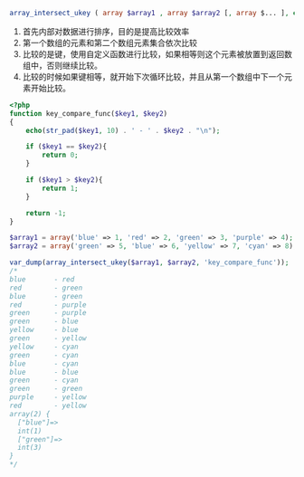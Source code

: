 ```php
array_intersect_ukey ( array $array1 , array $array2 [, array $... ], callable $key_compare_func ) : array
```

1. 首先内部对数据进行排序，目的是提高比较效率
2. 第一个数组的元素和第二个数组元素集合依次比较
3. 比较的是键，使用自定义函数进行比较，如果相等则这个元素被放置到返回数组中，否则继续比较。
4. 比较的时候如果键相等，就开始下次循环比较，并且从第一个数组中下一个元素开始比较。

```php
<?php
function key_compare_func($key1, $key2)
{
    echo(str_pad($key1, 10) . ' - ' . $key2 . "\n");

    if ($key1 == $key2){
        return 0;
    }

    if ($key1 > $key2){
        return 1;
    }

    return -1;
}

$array1 = array('blue' => 1, 'red' => 2, 'green' => 3, 'purple' => 4);
$array2 = array('green' => 5, 'blue' => 6, 'yellow' => 7, 'cyan' => 8);

var_dump(array_intersect_ukey($array1, $array2, 'key_compare_func'));
/*
blue       - red
red        - green
blue       - green
red        - purple
green      - purple
green      - blue
yellow     - blue
green      - yellow
yellow     - cyan
green      - cyan
blue       - cyan
blue       - blue
green      - cyan
green      - green
purple     - yellow
red        - yellow
array(2) {
  ["blue"]=>
  int(1)
  ["green"]=>
  int(3)
}
*/
```
